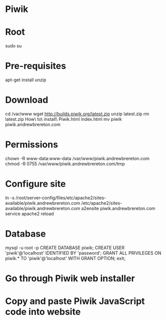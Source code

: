 Piwik
=====

# Root
sudo su

# Pre-requisites
apt-get install unzip

# Download
cd /var/www
wget http://builds.piwik.org/latest.zip
unzip latest.zip
rm latest.zip How\ to\ install\ Piwik.html index.html
mv piwik piwik.andrewbrereton.com

# Permissions
chown -R www-data:www-data /var/www/piwik.andrewbrereton.com
chmod -R 0755 /var/www/piwik.andrewbrereton.com/tmp

# Configure site
ln -s /root/server-config/files/etc/apache2/sites-available/piwik.andrewbrereton.com /etc/apache2/sites-available/piwik.andrewbrereton.com
a2ensite piwik.andrewbrereton.com
service apache2 reload

# Database
mysql -u root -p
CREATE DATABASE piwik;
CREATE USER 'piwik'@'localhost' IDENTIFIED BY 'password';
GRANT ALL PRIVILEGES ON piwik.* TO 'piwik'@'localhost' WITH GRANT OPTION;
exit;

# Go through Piwik web installer
# Copy and paste Piwik JavaScript code into website
